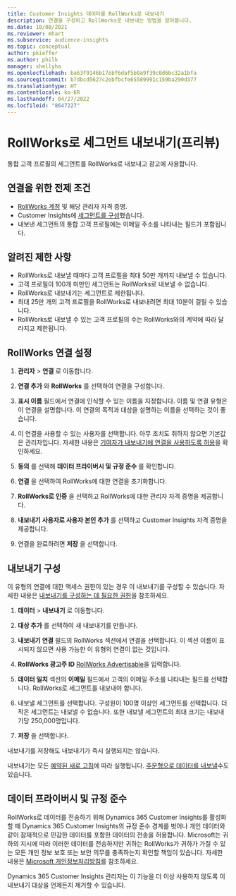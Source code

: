 ```yaml
---
title: Customer Insights 데이터를 RollWorks로 내보내기
description: 연결을 구성하고 RollWorks로 내보내는 방법을 알아봅니다.
ms.date: 10/08/2021
ms.reviewer: mhart
ms.subservice: audience-insights
ms.topic: conceptual
author: pkieffer
ms.author: philk
manager: shellyha
ms.openlocfilehash: ba63f9146b17ebf6daf5b0a9f39c0d6bc32a1bfa
ms.sourcegitcommit: b7dbcd5627c2ebfbcfe65589991c159ba290d377
ms.translationtype: HT
ms.contentlocale: ko-KR
ms.lasthandoff: 04/27/2022
ms.locfileid: "8647227"
---
```

# <a name="export-segments-to-rollworks-preview"></a>RollWorks로 세그먼트 내보내기(프리뷰)

통합 고객 프로필의 세그먼트를 RollWorks로 내보내고 광고에 사용합니다. 

## <a name="prerequisites-for-a-connection"></a>연결을 위한 전제 조건

-   [RollWorks 계정](https://www.rollworks.com/) 및 해당 관리자 자격 증명.
-   Customer Insights에 [세그먼트를 구성](segments.md)했습니다.
-   내보낸 세그먼트의 통합 고객 프로필에는 이메일 주소를 나타내는 필드가 포함됩니다.

## <a name="known-limitations"></a>알려진 제한 사항

- RollWorks로 내보낼 때마다 고객 프로필을 최대 50만 개까지 내보낼 수 있습니다.
- 고객 프로필이 100개 미만인 세그먼트는 RollWorks로 내보낼 수 없습니다. 
- RollWorks로 내보내기는 세그먼트로 제한됩니다.
- 최대 25만 개의 고객 프로필을 RollWorks로 내보내려면 최대 10분이 걸릴 수 있습니다. 
- RollWorks로 내보낼 수 있는 고객 프로필의 수는 RollWorks와의 계약에 따라 달라지고 제한됩니다.

## <a name="set-up-connection-to-rollworks"></a>RollWorks 연결 설정

1. **관리자** > **연결** 로 이동합니다.

1. **연결 추가** 와 **RollWorks** 를 선택하여 연결을 구성합니다.

1. **표시 이름** 필드에서 연결에 인식할 수 있는 이름을 지정합니다. 이름 및 연결 유형은 이 연결을 설명합니다. 이 연결의 목적과 대상을 설명하는 이름을 선택하는 것이 좋습니다.

1. 이 연결을 사용할 수 있는 사용자를 선택합니다. 아무 조치도 취하지 않으면 기본값은 관리자입니다. 자세한 내용은 [기여자가 내보내기에 연결을 사용하도록 허용](connections.md#allow-contributors-to-use-a-connection-for-exports)을 확인하세요.

1. **동의** 를 선택해 **데이터 프라이버시 및 규정 준수** 를 확인합니다.

1. **연결** 을 선택하여 RollWorks에 대한 연결을 초기화합니다.

1. **RollWorks로 인증** 을 선택하고 RollWorks에 대한 관리자 자격 증명을 제공합니다.

1. **내보내기 사용자로 사용자 본인 추가** 를 선택하고 Customer Insights 자격 증명을 제공합니다.

1. 연결을 완료하려면 **저장** 을 선택합니다.

## <a name="configure-an-export"></a>내보내기 구성

이 유형의 연결에 대한 액세스 권한이 있는 경우 이 내보내기를 구성할 수 있습니다. 자세한 내용은 [내보내기를 구성하는 데 필요한 권한](export-destinations.md#set-up-a-new-export)을 참조하세요.

1. **데이터** > **내보내기** 로 이동합니다.

1. **대상 추가** 를 선택하여 새 내보내기를 만듭니다.

1. **내보내기 연결** 필드의 RollWorks 섹션에서 연결을 선택합니다. 이 섹션 이름이 표시되지 않으면 사용 가능한 이 유형의 연결이 없는 것입니다.

1. **RollWorks 광고주 ID** [RollWorks Advertisable](https://help.adroll.com/hc/articles/212011838-Advertiser-Profiles)을 입력합니다.

1. **데이터 일치** 섹션의 **이메일** 필드에서 고객의 이메일 주소를 나타내는 필드를 선택합니다. RollWorks로 세그먼트를 내보내야 합니다.

1. 내보낼 세그먼트를 선택합니다. 구성원이 100명 이상인 세그먼트를 선택합니다. 더 작은 세그먼트는 내보낼 수 없습니다. 또한 내보낼 세그먼트의 최대 크기는 내보내기당 250,000명입니다. 

1. **저장** 을 선택합니다.

내보내기를 저장해도 내보내기가 즉시 실행되지는 않습니다.

내보내기는 모든 [예약된 새로 고침](system.md#schedule-tab)에 따라 실행됩니다. [주문형으로 데이터를 내보낼](export-destinations.md#run-exports-on-demand)수도 있습니다. 


## <a name="data-privacy-and-compliance"></a>데이터 프라이버시 및 규정 준수

RollWorks로 데이터를 전송하기 위해 Dynamics 365 Customer Insights를 활성화 할 때 Dynamics 365 Customer Insights의 규정 준수 경계를 벗어나 개인 데이터와 같이 잠재적으로 민감한 데이터를 포함한 데이터의 전송을 허용합니다. Microsoft는 귀하의 지시에 따라 이러한 데이터를 전송하지만 귀하는 RollWorks가 귀하가 가질 수 있는 모든 개인 정보 보호 또는 보안 의무를 충족하는지 확인할 책임이 있습니다. 자세한 내용은 [Microsoft 개인정보처리방침](https://go.microsoft.com/fwlink/?linkid=396732)를 참조하세요.

Dynamics 365 Customer Insights 관리자는 이 기능을 더 이상 사용하지 않도록 이 내보내기 대상을 언제든지 제거할 수 있습니다.

